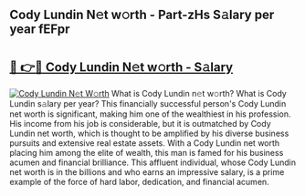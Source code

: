 ## Cody Lundin N𝚎t w𝚘rth - Part-zHs S𝚊lary per year fEFpr

# <h2><a href="http://gc4kmjy.nevu.top/?p=Cody+Lundin">🔗 👉🔴 Cody Lundin N𝚎t w𝚘rth - S𝚊lary</a></h2>

[![Cody Lundin N𝚎t W𝚘rth](https://i.imgur.com/Oavwk0R.jpeg)](http://gc4kmjy.nevu.top/?p=Cody+Lundin)
What is Cody Lundin n𝚎t w𝚘rth? What is Cody Lundin s𝚊lary per year?
This financially successful person's Cody Lundin net worth is significant, making him one of the wealthiest in his profession. His income from his job is considerable, but it is outmatched by Cody Lundin net worth, which is thought to be amplified by his diverse business pursuits and extensive real estate assets. With a Cody Lundin net worth placing him among the elite of wealth, this man is famed for his business acumen and financial brilliance. This affluent individual, whose Cody Lundin net worth is in the billions and who earns an impressive salary, is a prime example of the force of hard labor, dedication, and financial acumen.
